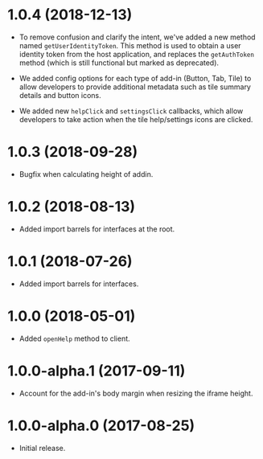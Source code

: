 # 1.0.4 (2018-12-13)

- To remove confusion and clarify the intent, we've added a new method named `getUserIdentityToken`.  This method is
used to obtain a user identity token from the host application, and replaces the `getAuthToken` method (which is still
functional but marked as deprecated).

- We added config options for each type of add-in (Button, Tab, Tile) to allow developers to provide additional metadata
such as tile summary details and button icons.

- We added new `helpClick` and `settingsClick` callbacks, which allow developers to take action when the tile
help/settings icons are clicked.

# 1.0.3 (2018-09-28)

- Bugfix when calculating height of addin.

# 1.0.2 (2018-08-13)

- Added import barrels for interfaces at the root.

# 1.0.1 (2018-07-26)

- Added import barrels for interfaces.

# 1.0.0 (2018-05-01)

- Added `openHelp` method to client.

# 1.0.0-alpha.1 (2017-09-11)

- Account for the add-in's body margin when resizing the iframe height.

# 1.0.0-alpha.0 (2017-08-25)

- Initial release.
